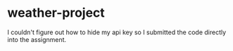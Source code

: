# weather-project

I couldn't figure out how to hide my api key so I submitted the code directly into the assignment. 

